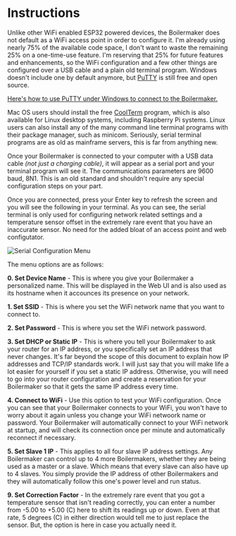 # Instructions

Unlike other WiFi enabled ESP32 powered devices, the Boilermaker does not default as a WiFi access point in order to configure it. I'm already using nearly 75% of the available code space, I don't want to waste the remaining 25% on a one-time-use feature. I'm reserving that 25% for future features and enhancements, so the WiFi configuration and a few other things are configured over a USB cable and a plain old terminal program. Windows doesn't include one by default anymore, but [PuTTY](https://www.putty.org/) is still free and open source.

[Here's how to use PuTTY under Windows to connect to the Boilermaker.](https://x.com/i/grok/share/i61lGPHt1tv3cxOr8ogD5S6SR)

Mac OS users should install the free [CoolTerm](https://freeware.the-meiers.org/) program, which is also available for Linux desktop systems, including Raspberry Pi systems. Linux users can also install any of the many command line terminal programs with their package manager, such as minicom. Seriously, serial terminal programs are as old as mainframe servers, this is far from anything new.

Once your Boilermaker is connected to your computer with a USB data cable _(not just a charging cable)_, it will appear as a serial port and your terminal program will see it. The communications parameters are 9600 baud, 8N1. This is an old standard and shouldn't require any special configuration steps on your part.

Once you are connected, press your Enter key to refresh the screen and you will see the following in your terminal. As you can see, the serial terminal is only used for configuring network related settings and a temperature sensor offset in the extremely rare event that you have an inaccurate sensor. No need for the added bloat of an access point and web configutator.<br>

![Serial Configuration Menu](https://github.com/user-attachments/assets/d612be73-193b-4cfc-8d32-baa44cb02adb)

The menu options are as follows:

**0. Set Device Name** - This is where you give your Boilermaker a personalized name. This will be displayed in the Web UI and is also used as its hostname when it accounces its presence on your network.

**1. Set SSID** - This is where you set the WiFi network name that you want to connect to.

**2. Set Password** - This is where you set the WiFi network password.

**3. Set DHCP or Static IP** - This is where you tell your Boilermaker to ask your router for an IP address, or you specifically set an IP address that never changes. It's far beyond the scope of this document to explain how IP addresses and TCP/IP standards work. I will just say that you will make life a lot easier for yourself if you set a static IP address. Otherwise, you will need to go into your router configuration and create a reservation for your Boilermaker so that it gets the same IP address every time.

**4. Connect to WiFi** - Use this option to test your WiFi configuration. Once you can see that your Boilermaker connects to your WiFi, you won't have to worry about it again unless you change your WiFi netwoork name or password. Your Boilermaker will automatically connect to your WiFi network at startup, and will check its connection once per minute and automatically reconnect if necessary.

**5. Set Slave 1 IP** - This applies to all four slave IP address settings. Any Boilermaker can control up to 4 more Boilermakers, whether they are being used as a master or a slave. Which means that every slave can also have up to 4 slaves. You simply provide the IP address of other Boilermakers and they will automatically follow this one's power level and run status.

**9. Set Correction Factor** - In the extremely rare event that you got a temperature sensor that isn't reading correctly, you can enter a number from -5.00 to +5.00 (C) here to shift its readings up or down. Even at that rate, 5 degrees (C) in either direction would tell me to just replace the sensor. But, the option is here in case you actually need it.
